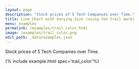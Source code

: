 ```yaml
---
layout: page
description: "Stock prices of 5 Tech Companies over Time."
title: Line Chart with Varying Size (using the trail mark)
menu: examples
permalink: /examples/trail_color.html
image: /examples/trail_color.png
edit_path: _data/examples.json
---
```


Stock prices of 5 Tech Companies over Time.

{% include example.html spec='trail_color'%}
